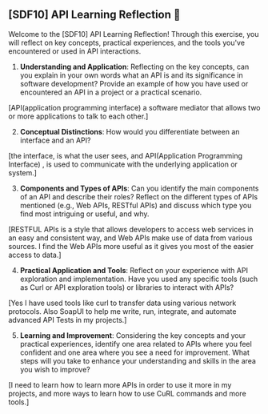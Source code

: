 ## [SDF10] API Learning Reflection 🧠

Welcome to the [SDF10] API Learning Reflection! Through this exercise, you will reflect on key concepts, practical experiences, and the tools you've encountered or used in API interactions.

1. **Understanding and Application**: Reflecting on the key concepts, can you explain in your own words what an API is and its significance in software development? Provide an example of how you have used or encountered an API in a project or a practical scenario.

[API(application programming interface) a software mediator that allows two or more applications to talk to each other.]

2. **Conceptual Distinctions**: How would you differentiate between an interface and an API? 

[the interface, is what the user sees, and API(Application Programming Interface) , is used to communicate with the underlying application or system.]

3. **Components and Types of APIs**: Can you identify the main components of an API and describe their roles? Reflect on the different types of APIs mentioned (e.g., Web APIs, RESTful APIs) and discuss which type you find most intriguing or useful, and why.

[RESTFUL APIs is a style that allows developers to access web services in an easy and consistent way, and Web APIs make use of data from various sources. I find the Web APIs more useful as it gives you most of the easier access to data.]

4. **Practical Application and Tools**: Reflect on your experience with API exploration and implementation. Have you used any specific tools (such as Curl or API exploration tools) or libraries to interact with APIs? 

[Yes I have used tools like curl to transfer data using various network protocols. Also SoapUI to help me write, run, integrate, and automate advanced API Tests in my projects.]

5. **Learning and Improvement**: Considering the key concepts and your practical experiences, identify one area related to APIs where you feel confident and one area where you see a need for improvement. What steps will you take to enhance your understanding and skills in the area you wish to improve?

[I need to learn how to learn more APIs in order to use it more in my projects, and more ways to learn how to use CuRL commands and more tools.]
